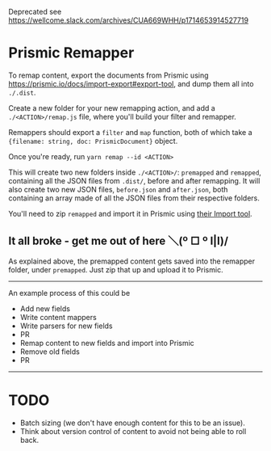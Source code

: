 Deprecated see https://wellcome.slack.com/archives/CUA669WHH/p1714653914527719

# Prismic Remapper

To remap content, export the documents from Prismic using https://prismic.io/docs/import-export#export-tool, and dump them all into `./.dist`.

Create a new folder for your new remapping action, and add a `./<ACTION>/remap.js` file, where you'll build your filter and remapper.

Remappers should export a `filter` and `map` function, both of which take a
`{filename: string, doc: PrismicDocument}` object.

Once you're ready, run `yarn remap --id <ACTION>`

This will create two new folders inside `./<ACTION>/`: `premapped` and `remapped`, containing all the JSON files from `.dist/`, before and after remapping. 
It will also create two new JSON files, `before.json` and `after.json`, both containing an array made of all the JSON files from their respective folders.


<!-- Everything below this line part hasn't been tested in a few years and is an informed theory, so might need updating by the next dev who gives it a try. -->
You'll need to zip `remapped` and import it in Prismic using [their Import tool](https://prismic.io/docs/import-export#import-tool).


## It all broke - get me out of here ＼(º □ º l|l)/
As explained above, the premapped content gets saved into the remapper folder, under `premapped`.
Just zip that up and upload it to Prismic.

---

An example process of this could be

* Add new fields
* Write content mappers
* Write parsers for new fields
* PR
* Remap content to new fields and import into Prismic
* Remove old fields
* PR

---

# TODO
* Batch sizing (we don't have enough content for this to be an issue).
* Think about version control of content to avoid not being able to roll back.
